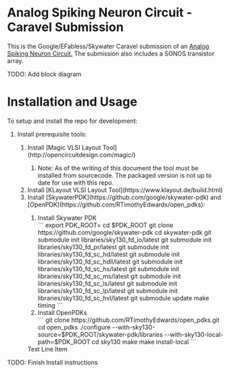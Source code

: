 # Analog Spiking Neuron Circuit - Caravel Submission

This is the Google/EFabless/Skywater Caravel submission of an [Analog Spiking Neuron Circuit.](https://ieeexplore.ieee.org/document/9184447) The submission also includes a SONOS transistor array. 

TODO: Add block diagram

[comment]: <> (<p align=”center”>)
[comment]: <> (<img src="/doc/ciic_harness.png" width="75%" height="75%"> )
[comment]: <> (</p>)

# Installation and Usage
To setup and install the repo for development:</br>
<ol>
	<li>Install prerequisite tools:</li>
	<ol>
		<li>Install [Magic VLSI Layout Tool](http://opencircuitdesign.com/magic/)</li>
			<ol>
				<li>Note: As of the writing of this document the tool must be installed from sourcecode. The packaged version is not up to date for use with this repo.</li>
			</ol>
		<li>Install [KLayout VLSI Layout Tool](https://www.klayout.de/build.html)</li>
		<li>Install [SkywaterPDK](https://github.com/google/skywater-pdk) and [OpenPDK](https://github.com/RTimothyEdwards/open_pdks):</li>
			<ol>
				<li>Install Skywater PDK</li>
				```
					export PDK_ROOT=<Absolute path where PDKs will be installed>
					cd $PDK_ROOT
					git clone https://github.com/google/skywater-pdk
					cd skywater-pdk
					git submodule init libraries/sky130_fd_io/latest
					git submodule init libraries/sky130_fd_pr/latest
					git submodule init libraries/sky130_fd_sc_hd/latest
					git submodule init libraries/sky130_fd_sc_hdll/latest
					git submodule init libraries/sky130_fd_sc_hs/latest
					git submodule init libraries/sky130_fd_sc_ms/latest
					git submodule init libraries/sky130_fd_sc_ls/latest
					git submodule init libraries/sky130_fd_sc_lp/latest
					git submodule init libraries/sky130_fd_sc_hvl/latest
					git submodule update
					make timing
				```
				<li>Install OpenPDKs</li>
				```
					git clone https://github.com/RTimothyEdwards/open_pdks.git
					cd open_pdks
					./configure --with-sky130-source=$PDK_ROOT/skywater-pdk/libraries --with-sky130-local-path=$PDK_ROOT
					cd sky130
					make
					make install-local
				```
			</ol>
		</li> Test Line Item </li>
	</ol>
</ol>
 
TODO: Finish Install instructions
